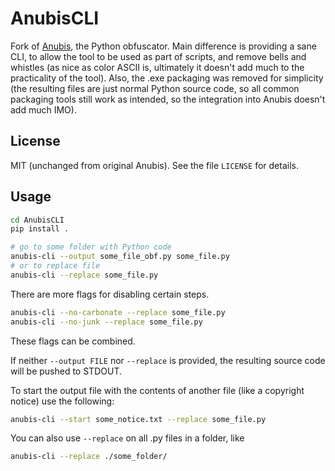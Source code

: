 # AnubisCLI

Fork of [Anubis](https://github.com/0sir1ss/Anubis), the Python obfuscator. Main difference is providing a sane CLI, to allow the tool to be used as part of scripts, and remove bells and whistles (as nice as color ASCII is, ultimately it doesn't add much to the practicality of the tool). Also, the .exe packaging was removed for simplicity (the resulting files are just normal Python source code, so all common packaging tools still work as intended, so the integration into Anubis doesn't add much IMO).

## License

MIT (unchanged from original Anubis). See the file `LICENSE` for details.

## Usage

```bash
cd AnubisCLI
pip install .

# go to some folder with Python code
anubis-cli --output some_file_obf.py some_file.py
# or to replace file
anubis-cli --replace some_file.py
```

There are more flags for disabling certain steps.

```bash
anubis-cli --no-carbonate --replace some_file.py
anubis-cli --no-junk --replace some_file.py
```
These flags can be combined.

If neither `--output FILE` nor `--replace` is provided, the resulting source code will be pushed to STDOUT.

To start the output file with the contents of another file (like a copyright notice) use the following:
```bash
anubis-cli --start some_notice.txt --replace some_file.py
```

You can also use `--replace` on all .py files in a folder, like

```bash
anubis-cli --replace ./some_folder/
```
